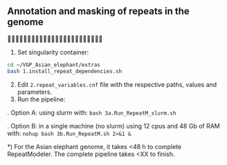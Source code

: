 ## Annotation and masking of repeats in the genome
🐘🧬😷🐘🧬😷🐘🧬😷🐘🧬😷🐘🧬😷🐘🧬😷🐘🧬😷🐘🧬😷

1) Set singularity container:
```bash
cd ~/VGP_Asian_elephant/extras
bash 1.install_repeat_dependencies.sh
```
2) Edit `2.repeat_variables.cnf` file with the respective paths, values and parameters.
3) Run the pipeline:

. Option A: using slurm with: `bash 3a.Run_RepeatM_slurm.sh`

. Option B: in a single machine (no slurm) using 12 cpus and 48 Gb of RAM with: `nohup bash 3b.Run_RepeatM.sh 2>&1 &`


\*) For the Asian elephant genome, it takes <48 h to complete RepeatModeler. The complete pipeline takes <XX to finish.
